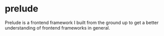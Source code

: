# prelude
Prelude is a frontend framework I built from the ground up to get a better understanding of frontend frameworks in general.
